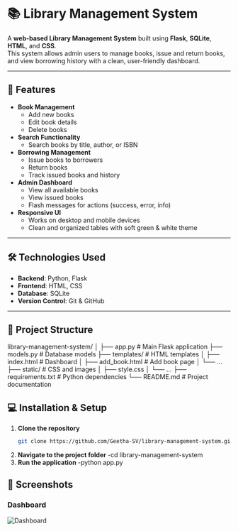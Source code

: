 # 📚 Library Management System

A **web-based Library Management System** built using **Flask**, **SQLite**, **HTML**, and **CSS**.  
This system allows admin users to manage books, issue and return books, and view borrowing history with a clean, user-friendly dashboard.

---

## 🚀 Features

- **Book Management**
  - Add new books
  - Edit book details
  - Delete books
- **Search Functionality**
  - Search books by title, author, or ISBN
- **Borrowing Management**
  - Issue books to borrowers
  - Return books
  - Track issued books and history
- **Admin Dashboard**
  - View all available books
  - View issued books
  - Flash messages for actions (success, error, info)
- **Responsive UI**
  - Works on desktop and mobile devices
  - Clean and organized tables with soft green & white theme

---

## 🛠️ Technologies Used

- **Backend**: Python, Flask  
- **Frontend**: HTML, CSS  
- **Database**: SQLite  
- **Version Control**: Git & GitHub  

---

## 📂 Project Structure
library-management-system/
│
├── app.py # Main Flask application
├── models.py # Database models
├── templates/ # HTML templates
│ ├── index.html # Dashboard
│ ├── add_book.html # Add book page
│ └── ...
├── static/ # CSS and images
│ ├── style.css
│ └── ...
├── requirements.txt # Python dependencies
└── README.md # Project documentation
## 💻 Installation & Setup

1. **Clone the repository**
   ```bash
   git clone https://github.com/Geetha-SV/library-management-system.git
2. **Navigate to the project folder**
   -cd library-management-system
3. **Run the application**
   -python app.py

## 📸 Screenshots
### Dashboard
![Dashboard](dashbord.png)
